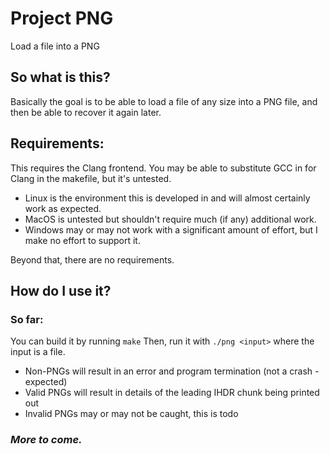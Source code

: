 # Project PNG
Load a file into a PNG

## So what is this?
Basically the goal is to be able to load a file of any size into a PNG file, and then be able to recover it again later.
## Requirements:
This requires the Clang frontend. You may be able to substitute GCC in for Clang in the makefile, but it's untested.
* Linux is the environment this is developed in and will almost certainly work as expected.
* MacOS is untested but shouldn't require much (if any) additional work. 
* Windows may or may not work with a significant amount of effort, but I make no effort to support it. 

Beyond that, there are no requirements.
## How do I use it?
### So far:
You can build it by running `make`
Then, run it with `./png <input>` where the input is a file.
* Non-PNGs will result in an error and program termination (not a crash - expected)
* Valid PNGs will result in details of the leading IHDR chunk being printed out
* Invalid PNGs may or may not be caught, this is todo

### *More to come.*
